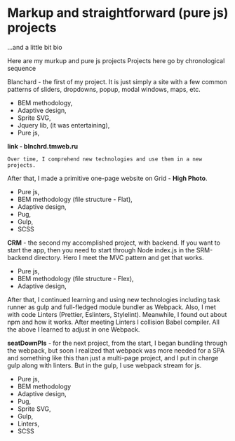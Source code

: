 # Markup and straightforward (pure js) projects

...and a little bit bio

Here are my murkup and pure js projects
Projects here go by chronological sequence

Blanchard - the first of my project. It is just simply a site with a few common patterns of sliders, dropdowns, popup, modal windows, maps, etc.

- BEM methodology,
- Adaptive design,
- Sprite SVG,
- Jquery lib, (it was entertaining),
- Pure js,

**link - blnchrd.tmweb.ru**

`Over time, I comprehend new technologies and use them in a new projects.`

After that, I made a primitive one-page website on Grid - **High Photo**.

- Pure js,
- BEM methodology (file structure - Flat),
- Adaptive design,
- Pug,
- Gulp,
- SCSS

**CRM** - the second my accomplished project, with backend. If you want to start the app, then you need to start through Node index.js in the SRM-backend directory. Hero I meet the MVC pattern and get that works.

- Pure js,
- BEM methodology (file structure - Flex),
- Adaptive design,

After that, I continued learning and using new technologies including task runner as gulp and full-fledged module bundler as Webpack. Also, I met with code Linters (Prettier, Eslinters, Stylelint). Meanwhile, I found out about npm and how it works. After meeting Linters I collision Babel compiler. All the above I learned to adjust in one Webpack.

**seatDownPls** - for the next project, from the start, I began bundling through the webpack, but soon I realized that webpack was more needed for a SPA and something like this than just a multi-page project, and I put in charge gulp along with linters. But in the gulp, I use webpack stream for js.

- Pure js,
- BEM methodology
- Adaptive design,
- Pug,
- Sprite SVG,
- Gulp,
- Linters,
- SCSS
